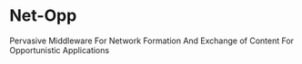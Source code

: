 # Net-Opp
Pervasive Middleware For Network Formation And Exchange of Content For Opportunistic Applications
